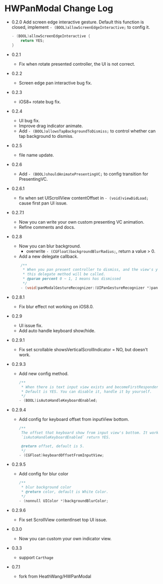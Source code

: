 
# HWPanModal Change Log

* 0.2.0
    Add screen edge interactive gesture. Default this function is closed, implement `- (BOOL)allowScreenEdgeInteractive;` to config it.
    
    ```Objective-C
    - (BOOL)allowScreenEdgeInteractive {
        return YES;
    }
    ```
* 0.2.1
    * Fix when rotate presented controller, the UI is not correct.
* 0.2.2
    * Screen edge pan interactive bug fix.
* 0.2.3
    * iOS8+ rotate bug fix.    
* 0.2.4
    * UI bug fix.
    * Improve drag indicator animate.  
    * Add `- (BOOL)allowsTapBackgroundToDismiss;` to control whether can tap background to dismiss. 
* 0.2.5
    * file name update. 
* 0.2.6
    * Add `- (BOOL)shouldAnimatePresentingVC;` to config transition for PresentingVC.
* 0.2.6.1
    * fix when set UIScrollView contentOffset in `- (void)viewDidLoad;` cause first pan UI issue.
* 0.2.7.1
    * Now you can write your own custom presenting VC animation.
    * Refine comments and docs.
* 0.2.8
    * Now you can blur background.
        * overwrite `- (CGFloat)backgroundBlurRadius;`, return a value > 0.
    * Add a new delegate callback.
    
    ```Objective-C
        /**
         * When you pan present controller to dismiss, and the view's y <= shortFormYPos,
         * this delegate method will be called.
         * @param percent 0 ~ 1, 1 means has dismissed
         */
        - (void)panModalGestureRecognizer:(UIPanGestureRecognizer *)panGestureRecognizer dismissPercent:(CGFloat)percent;
    ```
        
* 0.2.8.1
    * Fix blur effect not working on iOS8.0.
* 0.2.9
    * UI issue fix.
    * Add auto handle keyboard show/hide.
* 0.2.9.1
    * Fix set scrollable showsVerticalScrollIndicator = NO, but doesn't work.
* 0.2.9.3
    * Add new config method.
        
        ```Objective-C
        /**
         * When there is text input view exists and becomeFirstResponder, will auto handle keyboard height.
         * Default is YES. You can disable it, handle it by yourself.
         */
        - (BOOL)isAutoHandleKeyboardEnabled;
        ```
* 0.2.9.4
    * Add config for keyboard offset from inputView bottom.
    
        ```Objective-C
        /**
         The offset that keyboard show from input view's bottom. It works when
         `isAutoHandleKeyboardEnabled` return YES.
        
         @return offset, default is 5.
         */
        - (CGFloat)keyboardOffsetFromInputView;
        ```   
* 0.2.9.5
    *  Add config for blur color
        
        ```Objective-C
        /**
         * blur background color
         * @return color, default is White Color.
         */
        - (nonnull UIColor *)backgroundBlurColor;
        ```
* 0.2.9.6
    * Fix set ScrollView contentInset top UI issue.   
* 0.3.0
    * Now you can custom your own indicator view. 
* 0.3.3
    * support `Carthage` 

* 0.7.1
    * fork from HeathWang/HWPanModal
        


